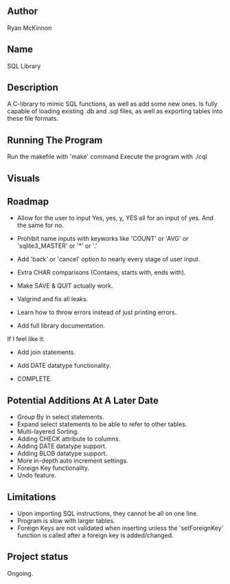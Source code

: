 ## Author
Ryan McKinnon

## Name
SQL Library

## Description
A C-library to mimic SQL functions, as well as add some new ones. Is fully capable of loading existing .db and .sql files, as well as exporting tables into these file formats.

## Running The Program
Run the makefile with 'make' command
Execute the program with ./cql

## Visuals

## Roadmap
- Allow for the user to input Yes, yes, y, YES all for an input of yes. And the same for no.
- Prohibit name inputs with keyworks like 'COUNT' or 'AVG' or 'sqlite3_MASTER' or '*' or '.'
- Add 'back' or 'cancel' option to nearly every stage of user input.
- Extra CHAR comparisons (Contains, starts with, ends with).
- Make SAVE & QUIT actually work.

- Valgrind and fix all leaks.
- Learn how to throw errors instead of just printing errors.
- Add full library documentation.

If I feel like it:
- Add join statements.
- Add DATE datatype functionality.

- COMPLETE.

## Potential Additions At A Later Date

- Group By in select statements.
- Expand select statements to be able to refer to other tables.
- Multi-layered Sorting.
- Adding CHECK attribute to columns.
- Adding DATE datatype support.
- Adding BLOB datatype support.
- More in-depth auto increment settings.
- Foreign Key functionality.
- Undo feature.

## Limitations
- Upon importing SQL instructions, they cannot be all on one line.
- Program is slow with larger tables.
- Foreign Keys are not validated when inserting unless the 'setForeignKey' function is called after a foreign key is added/changed.

## Project status
Ongoing.
